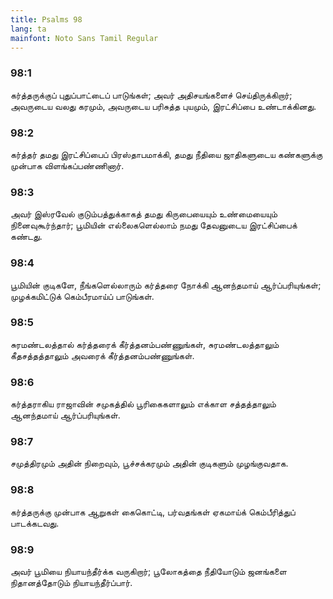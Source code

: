 ```yaml
---
title: Psalms 98
lang: ta
mainfont: Noto Sans Tamil Regular
---
```


###  98:1

கர்த்தருக்குப் புதுப்பாட்டைப் பாடுங்கள்; அவர் அதிசயங்களைச் செய்திருக்கிறார்; அவருடைய வலது கரமும், அவருடைய பரிசுத்த புயமும், இரட்சிப்பை உண்டாக்கினது.

###  98:2

கர்த்தர் தமது இரட்சிப்பைப் பிரஸ்தாபமாக்கி, தமது நீதியை ஜாதிகளுடைய கண்களுக்கு முன்பாக விளங்கப்பண்ணினார்.

###  98:3

அவர் இஸ்ரவேல் குடும்பத்துக்காகத் தமது கிருபையையும் உண்மையையும் நினைவுகூர்ந்தார்; பூமியின் எல்லைகளெல்லாம் நமது தேவனுடைய இரட்சிப்பைக் கண்டது.

###  98:4

பூமியின் குடிகளே, நீங்களெல்லாரும் கர்த்தரை நோக்கி ஆனந்தமாய் ஆர்ப்பரியுங்கள்; முழக்கமிட்டுக் கெம்பீரமாய்ப் பாடுங்கள்.

###  98:5

சுரமண்டலத்தால் கர்த்தரைக் கீர்த்தனம்பண்ணுங்கள், சுரமண்டலத்தாலும் கீதசத்தத்தாலும் அவரைக் கீர்த்தனம்பண்ணுங்கள்.

###  98:6

கர்த்தராகிய ராஜாவின் சமுகத்தில் பூரிகைகளாலும் எக்காள சத்தத்தாலும் ஆனந்தமாய் ஆர்ப்பரியுங்கள்.

###  98:7

சமுத்திரமும் அதின் நிறைவும், பூச்சக்கரமும் அதின் குடிகளும் முழங்குவதாக.

###  98:8

கர்த்தருக்கு முன்பாக ஆறுகள் கைகொட்டி, பர்வதங்கள் ஏகமாய்க் கெம்பீரித்துப் பாடக்கடவது.

###  98:9

அவர் பூமியை நியாயந்தீர்க்க வருகிறார்; பூலோகத்தை நீதியோடும் ஜனங்களை நிதானத்தோடும் நியாயந்தீர்ப்பார்.


